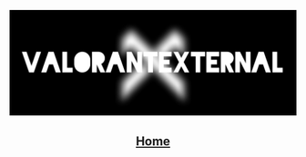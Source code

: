 [![Header](https://raw.githubusercontent.com/ValorantExternal/ValorantExternal/main/Files/Home/header.jpg)](https://github.com/ValorantExternal/home)
<h2 align="center">
<a href="https://github.com/ValorantExternal/home">Home</a>
</h2>
